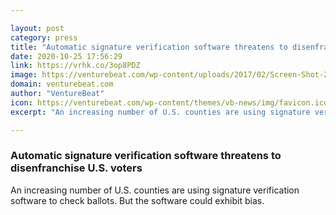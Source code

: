 ```yaml
---

layout: post
category: press
title: "Automatic signature verification software threatens to disenfranchise U.S. voters"
date: 2020-10-25 17:56:29
link: https://vrhk.co/3op8PDZ
image: https://venturebeat.com/wp-content/uploads/2017/02/Screen-Shot-2017-02-18-at-4.42.35-PM-e1603398283217.png?w=1200&strip=all
domain: venturebeat.com
author: "VentureBeat"
icon: https://venturebeat.com/wp-content/themes/vb-news/img/favicon.ico
excerpt: "An increasing number of U.S. counties are using signature verification software to check ballots. But the software could exhibit bias."

---
```


### Automatic signature verification software threatens to disenfranchise U.S. voters

An increasing number of U.S. counties are using signature verification software to check ballots. But the software could exhibit bias.